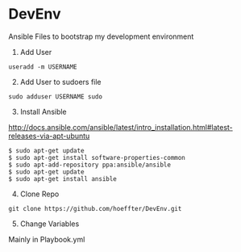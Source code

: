# DevEnv
Ansible Files to bootstrap my development environment

1. Add User

```useradd -m USERNAME```
  
2. Add User to sudoers file
  
```sudo adduser USERNAME sudo```

3. Install Ansible
  
http://docs.ansible.com/ansible/latest/intro_installation.html#latest-releases-via-apt-ubuntu

```
$ sudo apt-get update
$ sudo apt-get install software-properties-common
$ sudo apt-add-repository ppa:ansible/ansible
$ sudo apt-get update
$ sudo apt-get install ansible
```

4. Clone Repo

```
git clone https://github.com/hoeffter/DevEnv.git
```

5. Change Variables

Mainly in Playbook.yml
